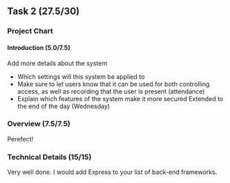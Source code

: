 ## Task 2 (27.5/30)

### Project Chart

#### Introduction (5.0/7.5)
Add more details about the system
- Which settings will this system be applied to
- Make sure to let users know that it can be used for both controlling access, as well as recording that the user is present (attendance)
- Explain which features of the system make it more secured
Extended to the end of the day (Wednesday)

### Overview (7.5/7.5)
 Perefect!
 
 
 ### Technical Details (15/15)
 Very well done. I would add Express to your list of back-end frameworks.
